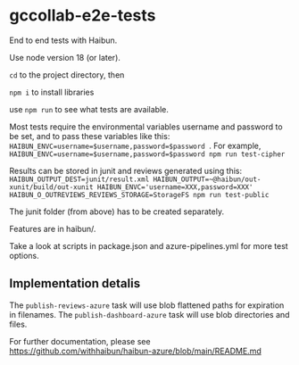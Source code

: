 # gccollab-e2e-tests

End to end tests with Haibun.

Use node version 18 (or later).

`cd` to the project directory, then

`npm i` to install libraries

use `npm run` to see what tests are available.

Most tests require the environmental variables username and password to be set, 
and to pass these variables like this:
`HAIBUN_ENVC=username=$username,password=$password `. 
For example, 
`HAIBUN_ENVC=username=$username,password=$password npm run test-cipher`

Results can be stored in junit and reviews generated using this:
`HAIBUN_OUTPUT_DEST=junit/result.xml HAIBUN_OUTPUT=~@haibun/out-xunit/build/out-xunit HAIBUN_ENVC='username=XXX,password=XXX' HAIBUN_O_OUTREVIEWS_REVIEWS_STORAGE=StorageFS npm run test-public`

The junit folder (from above) has to be created separately.

Features are in haibun/.

Take a look at scripts in package.json and azure-pipelines.yml for more test options.

## Implementation detalis

The `publish-reviews-azure` task will use blob flattened paths for expiration in filenames.
The `publish-dashboard-azure` task will use blob directories and files.

For further documentation, please see https://github.com/withhaibun/haibun-azure/blob/main/README.md

